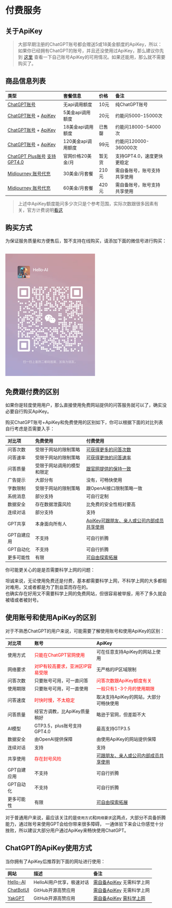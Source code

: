 # 付费服务

## 关于ApiKey

> 大部早期注册的ChatGPT账号都会赠送5或18美金额度的ApiKey，所以：
> 如果你已经拥有ChatGPT的账号，并且还没使用过ApiKey，那么建议你先到 [这里](https://platform.openai.com/account/api-keys) 查看一下自己账号ApiKey的可用情况。如果还能用，那么就不需要购买了。

## 商品信息列表

| 类型 | 套餐信息 | 价格 | 备注 |
| :---- | :---- | :---- | :---- |
| [ChatGPT账号](https://ai.com) | 无api调用额度 | 10元 | 纯ChatGPT账号 |
| [ChatGPT账号](https://ai.com) + [ApiKey](https://platform.openai.com/account/api-keys) | 5美金api调用额度 | 20元 | 约能问5000-15000次 |
| [ChatGPT账号](https://ai.com) + [ApiKey](https://platform.openai.com/account/api-keys) | 18美金api调用额度 | 已售罄 | 约能问18000-54000次 |
| [ChatGPT账号](https://ai.com) + [ApiKey](https://platform.openai.com/account/api-keys) | 120美金api调用额度 | 99元 | 约能问120000-360000次 |
| [ChatGPT Plus账号](https://ai.com) [支持GPT4.0](https://openai.com/research/gpt-4) | 官网价格20美金/月 | 暂无货 | 支持GPT4.0，速度更快更稳定 |
| [Midjourney 账号代充](https://www.midjourney.com/) | 30美金/月套餐 | 210元 | 需自备账号，账号支持共享使用 |
| [Midjourney 账号代充](https://www.midjourney.com/) | 60美金/月套餐 | 420元 | 需自备账号，账号支持共享使用 |

> 上述中ApiKey额度能问多少次只是个参考范围，实际次数跟很多因素有关，官方计费说明[看这](https://openai.com/pricing)  

## 购买方式

为保证服务质量和方便售后，暂不支持在线购买，请添加下面的微信号进行购买：

<br />
<img src="/assets/img/WeChat2.png" width=280 />
<br />

## 免费跟付费的区别

如果你是轻度使用用户，那么直接使用免费网站提供的问答服务就可以了，确实没必要自行购买ApiKey。  

购买ChatGPT账号+ApiKey和免费使用的区别如下，你可以根据下面的对比列表自行考虑是否需要入手：  

| 对比项 | 免费使用 | 付费使用 |
| :---- | :---- | :---- |
| 问答次数 | 受限于网站的限制策略 | [可获得更多的问答次数](#) |
| 问答速率 | 受限于网站的限制策略 | [可获得更快的问答速率](#) |
| 问答质量 | 受限于网站调用的模型和限定 | [跟官网提供的保持一致](#) |
| 广告提示 | 大部分有 | 没有，可畅快使用 |
| 字数限制 | 受限于网站的限制策略 | 跟OpenAI接口限制策略一致 |
| 系统消息 | 部分支持 | 可自行定制 |
| 数据安全 | 存在数据泄露风险 | 比免费的安全性相对要高 |
| 连续对话 | 部分支持 | 支持 |
| GPT共享 | 本身面向所有人 | [ApiKey可跟朋友、亲人或公司内部成员共享使用](#) |
| GPT自建应用 | 不支持 | 可自行折腾 |
| GPT自动化 | 不支持 | 可自行折腾 |
| 更多可能性 | 有限 | [可自由探索拓展](#) |

你可能更关心的是是否需要科学上网的问题：  

坦诚来说，无论使用免费还是付费，基本都需要科学上网，不科学上网的大多都相对难用，又或者都是为了割韭菜而存在的。  
也确实存在好用又不需要科学上网的免费网站，但很容易被举报，用不了多久就会被墙或者被封号。  

## 使用账号和使用ApiKey的区别

对于不熟悉ChatGPT的用户来说，可能需要了解使用账号和使用ApiKey的区别：

| 对比项 | 账号 | ApiKey |
| :---- | :---- | :---- |
| 使用方式 | <span style="color:#F00">只能在ChatGPT官网使用</span> | 可在任意支持ApiKey的网站上使用 |
| 网络要求 | <span style="color:#F00">对IP有较高要求，亚洲区IP容易受限</span> | 无严格的IP区域限制 |
| 问答次数 | 只要账号可用，可一直问答 | <span style="color:#F00">问答次数跟ApiKey额度有关</span> |
| 使用期限 | 只要账号可用，可一直使用 | <span style="color:#F00">一般只有1-3个月的使用期限</span> |
| 问答速度 | <span style="color:#F00">时快时慢，不太稳定</span> | 取决支持ApiKey的网站，大部分可畅快使用 |
| 问答质量 | 经官方调教，比ApiKey质量稍好 | 略逊于官网，但差距不大 |
| AI模型 | GTP3.5，plus账号支持GPT4.0 | 最高支持GTP3.5 |
| 数据安全 | 由OpenAI提供保障 | 由使用ApiKey的网站提供保障 |
| 连续对话 | 支持 | 支持 |
| 共享使用 | <span style="color:#F00">存在封号风险</span> | [可跟朋友、亲人或公司内部成员共享使用](#) |
| GPT自建应用 | 不支持 | 可自行折腾 |
| GPT自动化 | 不支持 | 可自行折腾 |
| 更多可能性 | 有限 | [可自由探索拓展](#) |

对于普通用户来说，最应该关注的是`使用方式`和`网络要求`这两点，大部分不具备折腾能力，通过账号来使用GPT会给你带来很多障碍，
一通体验下来会让你感觉十分挫败，所以建议大部分用户通过ApiKey来畅快使用ChatGPT。

## ChatGPT的ApiKey使用方式

当你拥有了ApiKey后推荐到下面的网址进行使用：

| 网站 | 描述 | 备注 |
| :---- | :---- | :---- |
| [Hello-AI](https://chat.in.anzz.top/) | HelloAI用户优享，极速对话 | [需自备ApiKey](./buy.md) 无需科学上网 |
| [ChatBotUI](https://www.chatbotui.com/zh) | GitHub开源高赞应用 | [需自备ApiKey](./buy.md) 无需科学上网 |
| [YakGPT](https://yakgpt.vercel.app/) | GitHub开源高赞应用 | [需自备ApiKey](./buy.md) [需科学上网](./airport.md) |
